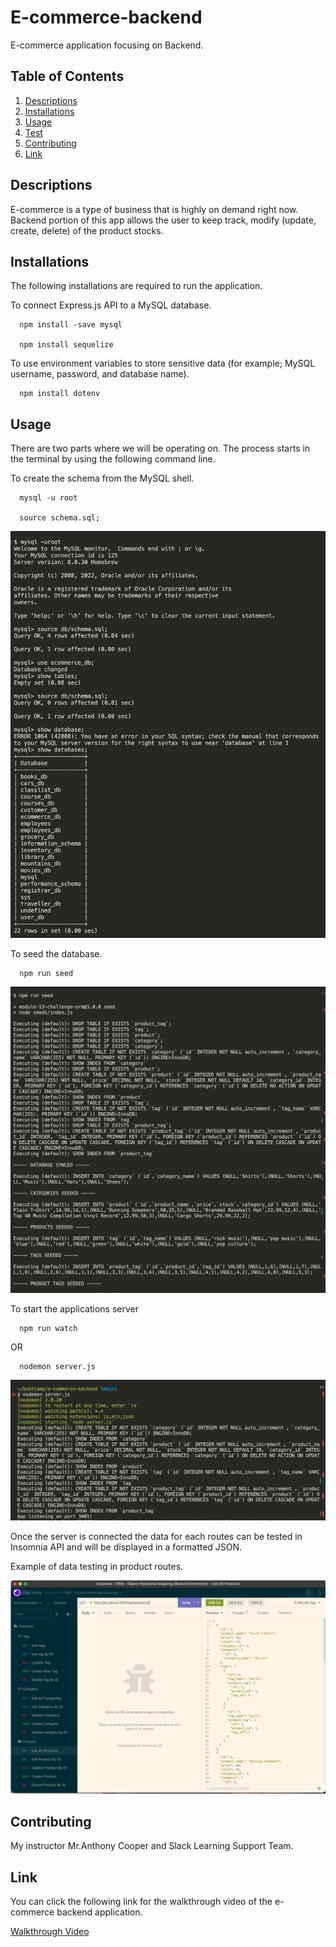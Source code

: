 # E-commerce-backend
E-commerce application focusing on Backend.
## Table of Contents
1. [Descriptions](#descriptions)
2. [Installations](#installations)
3. [Usage](#usage)
4. [Test](#test)
5. [Contributing](#contributing)
6. [Link](#link)

## Descriptions
E-commerce is a type of business that is highly on demand right now. Backend portion of this app allows the user to keep track, modify (update, create, delete) of the product stocks. 

## Installations
The following installations are required to run the application.

To connect Express.js API to a MySQL database.
```pip
  npm install -save mysql

  npm install sequelize
```

To use environment variables to store sensitive data (for example; MySQL username, password, and database name).
```pip
  npm install dotenv
```

## Usage
There are two parts where we will be operating on. The process starts in the  terminal by using the following command line. 

To create the schema from the MySQL shell.
```pip
  mysql -u root

  source schema.sql;
```
![e-commerce MySQL shell](./images/e-commerce-sql.png)

To seed the database.
```pip
  npm run seed
```
![e-commerce seed](./images/e-commerce-seed.png)

To start the applications server
```pip
  npm run watch
```
OR 
```pip
  nodemon server.js
```
![nodemon](./images/e-commerce-nodemon.png)

Once the server is connected the data for each routes can be tested in Insomnia API and will be displayed in a formatted JSON.

Example of data testing in product routes. 

![Insomnia Product Routes](./images/insomnia-product.png)

## Contributing 

My instructor Mr.Anthony Cooper and Slack Learning Support Team.

## Link

You can click the following link for the walkthrough video of the e-commerce backend application.

[Walkthrough Video](https://watch.screencastify.com/v/YBc5w1b4MJgEw7VjBBk9)




